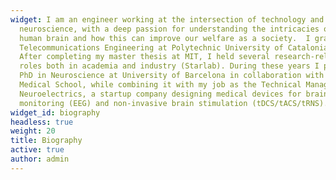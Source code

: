 ```yaml
---
widget: I am an engineer working at the intersection of technology and
  neuroscience, with a deep passion for understanding the intricacies of the
  human brain and how this can improve our welfare as a society.  I graduated in
  Telecommunications Engineering at Polytechnic University of Catalonia (UPC).
  After completing my master thesis at MIT, I held several research-related
  roles both in academia and industry (Starlab). During these years I pursued a
  PhD in Neuroscience at University of Barcelona in collaboration with Harvard
  Medical School, while combining it with my job as the Technical Manager at
  Neuroelectrics, a startup company designing medical devices for brain
  monitoring (EEG) and non-invasive brain stimulation (tDCS/tACS/tRNS).
widget_id: biography
headless: true
weight: 20
title: Biography
active: true
author: admin
---
```

